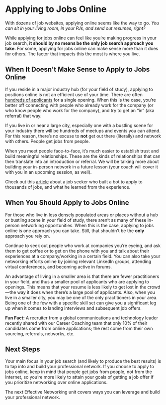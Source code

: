 # Applying to Jobs Online 

With dozens of job websites, applying online seems like the way to go. *You can sit in your living room, in your PJs, and send out resumes, right?*

While applying for jobs online can feel like you’re making progress in your job search, **it should by no means be the only job search approach you take.** For some, applying for jobs online can make sense more than it does for others. The factor that impacts this the most is where you live.  

## When It Doesn't Make Sense to Apply to Jobs Online 

If you reside in a major industry hub (for your field of study), applying to positions online is not an efficient use of your time. There are often [hundreds of applicants](https://careercenter.umich.edu/article/how-increase-your-odds-getting-interview) for a single opening. When this is the case, you’re better off connecting with people who already work for the company (or who know people who work for the company), and try to get an “in” (aka referral) that way. 

If you live in or near a large city, especially one with a bustling scene for your industry there will be hundreds of meetups and events you can attend. For this reason, there’s no excuse to **not** get out there (literally) and network with others. People get jobs from people.

When you meet people face-to-face, it’s much easier to establish trust and build meaningful relationships. These are the kinds of relationships that can then translate into an introduction or referral. We will be talking more about building your in-person network in a future lesson (your coach will cover it with you in an upcoming session, as well).

Check out this [article](https://www.fastcompany.com/3069166/i-built-a-bot-to-apply-to-thousands-of-jobs-at-once-heres-what-i-learned) about a job seeker who built a bot to apply to thousands of jobs, and what he learned from the experience.


## When You Should Apply to Jobs Online 

For those who live in less densely populated areas or places without a hub or bustling scene in your field of study, there aren’t as many of these in-person networking opportunities. When this is the case, applying to jobs online is one approach you can take. Still, that shouldn’t be the **only** approach you rely on.

Continue to seek out people who work at companies you’re eyeing, and ask them to get coffee or to get on the phone with you and talk about their experiences at a company/working in a certain field. You can also take your networking efforts online by joining relevant LinkedIn groups, attending virtual conferences, and becoming active in forums.

An advantage of living in a smaller area is that there are fewer practitioners in your field, and thus a smaller pool of applicants who are applying to openings. This means that your resume is less likely to get lost in the crowd—the way it does when there’s a large pool of applicants. Also, when you live in a smaller city, you may be one of the only practitioners in your area. Being one of the few with a specific skill set can give you a significant leg up when it comes to landing interviews and subsequent job offers.

**Fun Fact:** A recruiter from a global communications and technology leader recently shared with our Career Coaching team that only 10% of their candidates come from online applications; the rest come from their own sourcing, referrals, networks, etc.


## Next Steps

Your main focus in your job search (and likely to produce the best results) is to tap into and build your professional network. If you choose to apply to jobs online, keep in mind that people get jobs from people, not from the Internet, so you’re more likely to attain your goals of getting a job offer if you prioritize networking over online applications.

The next Effective Networking unit covers ways you can leverage and build your professional network.
